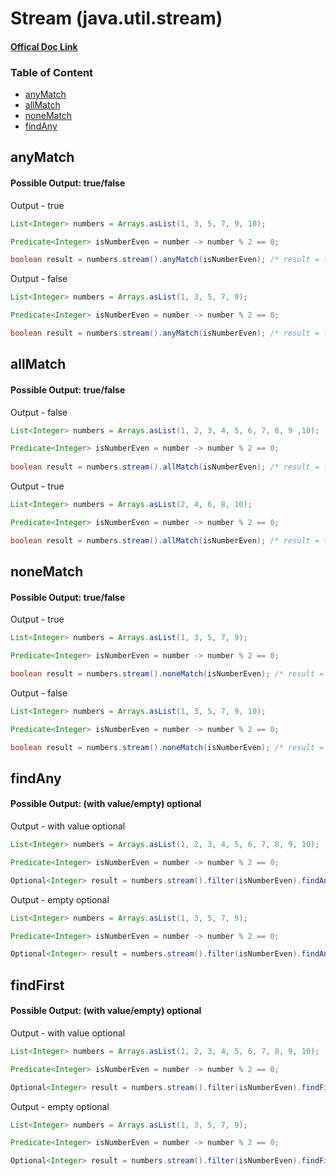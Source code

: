 # Stream (java.util.stream) 
#### [Offical Doc Link](https://docs.oracle.com/javase/8/docs/api/java/util/stream/Stream.html#builder--)

### Table of Content
- [anyMatch](#anymatch)
- [allMatch](#allmatch)
- [noneMatch](#nonematch)
- [findAny](#findAny)



## anyMatch
#### Possible Output: true/false

Output - true
``` java
List<Integer> numbers = Arrays.asList(1, 3, 5, 7, 9, 10);

Predicate<Integer> isNumberEven = number -> number % 2 == 0;

boolean result = numbers.stream().anyMatch(isNumberEven); /* result = true */
```

Output - false
``` java
List<Integer> numbers = Arrays.asList(1, 3, 5, 7, 9);

Predicate<Integer> isNumberEven = number -> number % 2 == 0;

boolean result = numbers.stream().anyMatch(isNumberEven); /* result = false */
```


## allMatch
#### Possible Output: true/false

Output - false
``` java
List<Integer> numbers = Arrays.asList(1, 2, 3, 4, 5, 6, 7, 8, 9 ,10);

Predicate<Integer> isNumberEven = number -> number % 2 == 0;
        
boolean result = numbers.stream().allMatch(isNumberEven); /* result = false */
```

Output - true
``` java
List<Integer> numbers = Arrays.asList(2, 4, 6, 8, 10);

Predicate<Integer> isNumberEven = number -> number % 2 == 0;

boolean result = numbers.stream().allMatch(isNumberEven); /* result = true */
```



## noneMatch
#### Possible Output: true/false

Output - true
``` java
List<Integer> numbers = Arrays.asList(1, 3, 5, 7, 9);

Predicate<Integer> isNumberEven = number -> number % 2 == 0;

boolean result = numbers.stream().noneMatch(isNumberEven); /* result = true */
```

Output - false
``` java
List<Integer> numbers = Arrays.asList(1, 3, 5, 7, 9, 10);

Predicate<Integer> isNumberEven = number -> number % 2 == 0;

boolean result = numbers.stream().noneMatch(isNumberEven); /* result = false */
```



## findAny
#### Possible Output: (with value/empty) optional

Output - with value optional
``` java
List<Integer> numbers = Arrays.asList(1, 2, 3, 4, 5, 6, 7, 8, 9, 10);

Predicate<Integer> isNumberEven = number -> number % 2 == 0;

Optional<Integer> result = numbers.stream().filter(isNumberEven).findAny(); /* result = value (2 or any even) */

```

Output - empty optional
``` java
List<Integer> numbers = Arrays.asList(1, 3, 5, 7, 9);

Predicate<Integer> isNumberEven = number -> number % 2 == 0;

Optional<Integer> result = numbers.stream().filter(isNumberEven).findAny(); /* result = empty */
```



## findFirst
#### Possible Output: (with value/empty) optional

Output - with value optional
``` java
List<Integer> numbers = Arrays.asList(1, 2, 3, 4, 5, 6, 7, 8, 9, 10);

Predicate<Integer> isNumberEven = number -> number % 2 == 0;

Optional<Integer> result = numbers.stream().filter(isNumberEven).findFirst(); /* result = value (2) */

```

Output - empty optional
``` java
List<Integer> numbers = Arrays.asList(1, 3, 5, 7, 9);

Predicate<Integer> isNumberEven = number -> number % 2 == 0;

Optional<Integer> result = numbers.stream().filter(isNumberEven).findFirst(); /* result = empty */
```
